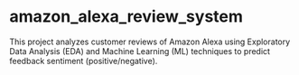 # amazon_alexa_review_system
This project analyzes customer reviews of Amazon Alexa using Exploratory Data Analysis (EDA) and Machine Learning (ML) techniques to predict feedback sentiment (positive/negative).
